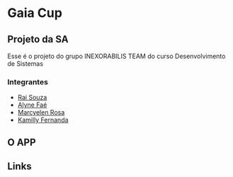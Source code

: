 # Gaia Cup

## Projeto da SA

Esse é o projeto do grupo INEXORABILIS TEAM do curso Desenvolvimento de Sistemas
### Integrantes
- [Rai Souza](https://github.com/MonoDryad)
- [Alyne Faé](https://github.com/raulbrunouuskt)
- [Marcyelen Rosa](https://github.com/Marcynha01)
- [Kamilly Fernanda](https://github.com/Millyzinha)

## O APP


## Links
